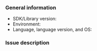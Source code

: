 ### General information

* SDK/Library version: <!-- Example: 3.37.0 -->
* Environment: <!-- Is this issue in Sandbox or Production? -->
* Language, language version, and OS: <!-- Example: Python 2.7.0 on Ubuntu 16.10 -->

### Issue description

<!-- To help us quickly reproduce your issue, include as many details as possible, such as logs, steps to reproduce, and so on.  If the issue reports a new feature, follow the [user story](https://en.wikipedia.org/wiki/User_story) format to clearly describe the use case. -->
